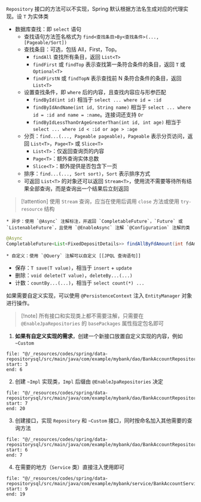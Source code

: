 `Repository` 接口的方法可以不实现，Spring 默认根据方法名生成对应的代理实现。设 `T` 为实体类

* 数据库查找：即 `select` 语句
	* 查找语句方法签名格式为 `find<查找条目>By<查找条件>(..., [Pageable/Sort])`
  * 查找条目：可选，包括 All，First，Top。
    * `findAll` 查找所有条目，返回 `List<T>`
    * `findFirst` 或 `findTop` 表示查找第一条符合条件的条目，返回 `T` 或 `Optional<T>`
    * `findFirstN` 或 `findTopN` 表示查找前 N 条符合条件的条目，返回 `List<T>`
  * 设置查找条件，即 `where` 后的内容，且查找内容应与形参匹配
    * `findById(int id)` 相当于 `select ... where id = :id`
    * `findByIdAndName(int id, String name)` 相当于 `select ... where id = :id and name = :name`。连接词还支持 `Or`
    * `findByIdLessThanOrAgeGreaterThan(int id, int age)` 相当于 `select ... where id < :id or age > :age`
  * 分页：`find...(..., Pageable pageable)`，`Pageable` 表示分页访问，返回 `List<T>`，`Page<T>` 或 `Slice<T>`
    * `List<T>`：仅返回查询页的内容
    * `Page<T>`：额外查询实体总数
    * `Slice<T>`：额外提供是否包含下一页
  * 排序：`find...(..., Sort sort)`，`Sort` 表示排序方式
  * 可返回 `List<T>` 的对象还可以返回 `Stream<T>`，使用流不需要等待所有结果全部查询，而是查询出一个结果后立刻返回

 > [!attention] 使用 `Stream` 查询，应当在使用后调用 `close` 方法或使用 `try-resource` 结构
    
    * 异步：使用 `@Async` 注解标注，并返回 `CompletableFuture`，`Future` 或 `ListenableFuture`，且使用 `@EnableAsync` 注解 `@Configuration` 注解的类

```java
@Async
CompletableFuture<List<FixedDepositDetails>> findAllByFdAmount(int fdAmount);
```

    * 自定义：使用 `@Query` 注解可以自定义 [[JPQL 查询语句]]
* 保存：`T save(T value)`，相当于 `insert` + `update`
* 删除：`void delete(T value)`，`deleteBy...(...)`
* 计数：`countBy...(...)`，相当于 `select count(*) ...`

如果需要自定义实现，可以使用 `@PersistenceContext` 注入 `EntityManager` 对象进行操作。

>[!note] 所有接口和实现类上都不需要注解，只需要在 `@EnableJpaRepositories` 的 `basePackages` 属性指定包名即可

1. **如果有自定义实现的需求**，创建一个新接口放置自定义实现的内容，例如 `~Custom`

```reference
file: "@/_resources/codes/spring/data-repositorysql/src/main/java/com/example/mybank/dao/BankAccountRepositoryCustom.java"
start: 3
end: 6
```

2. 创建 `~Impl` 实现类，`Impl` 后缀由 `@EnableJpaRepositories` 决定

```reference
file: "@/_resources/codes/spring/data-repositorysql/src/main/java/com/example/mybank/dao/BankAccountRepositoryImpl.java"
start: 7
end: 20
```

3. 创建接口，实现 `Repository` 和 `~Custom` 接口，同时按命名加入其他需要的查询方法

```reference
file: "@/_resources/codes/spring/data-repositorysql/src/main/java/com/example/mybank/dao/BankAccountRepository.java"
start: 6
end: 7
```

4. 在需要的地方（`Service` 类）直接注入使用即可

```reference
file: "@/_resources/codes/spring/data-repositorysql/src/main/java/com/example/mybank/service/BankAccountService.java"
start: 9
end: 19
```
